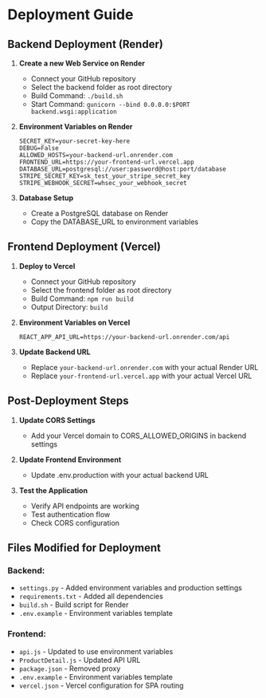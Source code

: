 # Deployment Guide

## Backend Deployment (Render)

1. **Create a new Web Service on Render**
   - Connect your GitHub repository
   - Select the backend folder as root directory
   - Build Command: `./build.sh`
   - Start Command: `gunicorn --bind 0.0.0.0:$PORT backend.wsgi:application`

2. **Environment Variables on Render**
   ```
   SECRET_KEY=your-secret-key-here
   DEBUG=False
   ALLOWED_HOSTS=your-backend-url.onrender.com
   FRONTEND_URL=https://your-frontend-url.vercel.app
   DATABASE_URL=postgresql://user:password@host:port/database
   STRIPE_SECRET_KEY=sk_test_your_stripe_secret_key
   STRIPE_WEBHOOK_SECRET=whsec_your_webhook_secret
   ```

3. **Database Setup**
   - Create a PostgreSQL database on Render
   - Copy the DATABASE_URL to environment variables

## Frontend Deployment (Vercel)

1. **Deploy to Vercel**
   - Connect your GitHub repository
   - Select the frontend folder as root directory
   - Build Command: `npm run build`
   - Output Directory: `build`

2. **Environment Variables on Vercel**
   ```
   REACT_APP_API_URL=https://your-backend-url.onrender.com/api
   ```

3. **Update Backend URL**
   - Replace `your-backend-url.onrender.com` with your actual Render URL
   - Replace `your-frontend-url.vercel.app` with your actual Vercel URL

## Post-Deployment Steps

1. **Update CORS Settings**
   - Add your Vercel domain to CORS_ALLOWED_ORIGINS in backend settings
   
2. **Update Frontend Environment**
   - Update .env.production with your actual backend URL
   
3. **Test the Application**
   - Verify API endpoints are working
   - Test authentication flow
   - Check CORS configuration

## Files Modified for Deployment

### Backend:
- `settings.py` - Added environment variables and production settings
- `requirements.txt` - Added all dependencies
- `build.sh` - Build script for Render
- `.env.example` - Environment variables template

### Frontend:
- `api.js` - Updated to use environment variables
- `ProductDetail.js` - Updated API URL
- `package.json` - Removed proxy
- `.env.example` - Environment variables template
- `vercel.json` - Vercel configuration for SPA routing